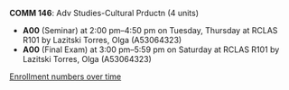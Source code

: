 **COMM 146**: Adv Studies-Cultural Prductn (4 units)

- **A00** (Seminar) at 2:00 pm–4:50 pm on Tuesday, Thursday at RCLAS R101 by Lazitski Torres, Olga (A53064323)
- **A00** (Final Exam) at 3:00 pm–5:59 pm on Saturday at RCLAS R101 by Lazitski Torres, Olga (A53064323)

[Enrollment numbers over time](./COMM146.tsv)
